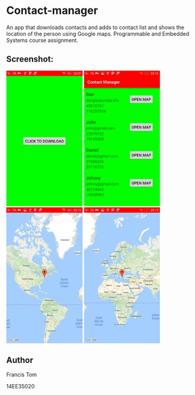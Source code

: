 # Contact-manager
An app that downloads contacts and adds to contact list and shows the location of the person using Google maps. Programmable and Embedded Systems course assignment.

## Screenshot:

<img src="Screenshot/s1.jpg" width="40%">


<img src="Screenshot/s2.jpg" width="40%">


<img src="Screenshot/s3.jpg" width="40%">


<img src="Screenshot/s4.jpg" width="40%">


## Author

Francis Tom

14EE35020

